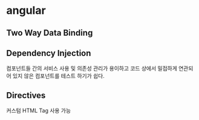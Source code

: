 # angular

## Two Way Data Binding

## Dependency Injection

컴포넌트들 간의 서비스 사용 및 의존성 관리가 용이하고 코드 상에서 밀접하게 연관되어 있지 않은 컴포넌트를 테스트 하기가 쉽다.

## Directives

커스텀 HTML Tag 사용 가능
